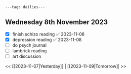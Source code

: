 ```
---tag: dailies---
```

## Wednesday 8th November 2023

- [x] finish schizo reading ✅ 2023-11-08
- [x] depression reading ✅ 2023-11-08
- [ ] do psych journal 
- [ ] lambrick reading
- [ ] art discussion

<< [[2023-11-07|Yesterday]] | [[2023-11-09|Tomorrow]] >>




